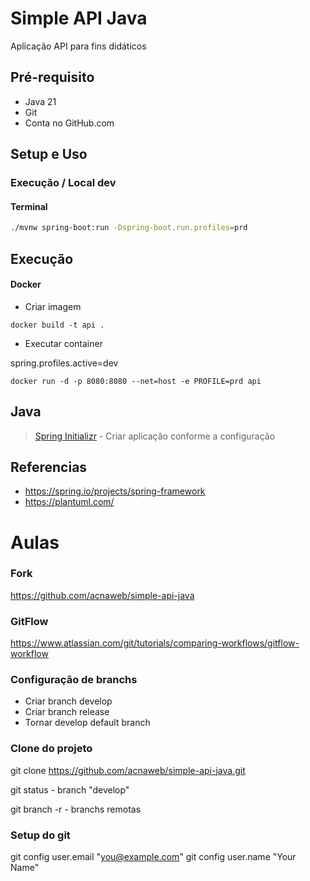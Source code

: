 # Simple API Java

Aplicação API para fins didáticos

## Pré-requisito

- Java 21
- Git
- Conta no GitHub.com

## Setup e Uso

### Execução / Local dev

#### Terminal

```sh
./mvnw spring-boot:run -Dspring-boot.run.profiles=prd
```

## Execução


#### Docker

* Criar imagem

```
docker build -t api .
```

* Executar container

spring.profiles.active=dev

```
docker run -d -p 8080:8080 --net=host -e PROFILE=prd api

```

## Java

> [Spring Initializr](https://start.spring.io/) - Criar aplicação conforme a configuração 

## Referencias

 - https://spring.io/projects/spring-framework
 - https://plantuml.com/



# Aulas

###  Fork

https://github.com/acnaweb/simple-api-java

### GitFlow

https://www.atlassian.com/git/tutorials/comparing-workflows/gitflow-workflow

### Configuração de branchs

- Criar branch develop
- Criar branch release
- Tornar develop default branch

### Clone do projeto

git clone https://github.com/acnaweb/simple-api-java.git

git status 
    - branch "develop"
  
git branch -r
    - branchs remotas
  
### Setup do git 

git config user.email "you@example.com"
git config user.name "Your Name"




